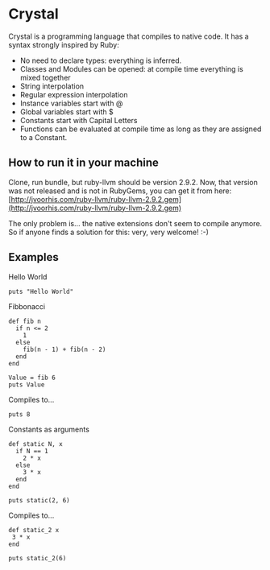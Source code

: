 Crystal
=======

Crystal is a programming language that compiles to native code.
It has a syntax strongly inspired by Ruby:

*   No need to declare types: everything is inferred.
*   Classes and Modules can be opened: at compile time everything is mixed together
*   String interpolation
*   Regular expression interpolation
*   Instance variables start with @
*   Global variables start with $
*   Constants start with Capital Letters
*   Functions can be evaluated at compile time as long as they are assigned to a Constant.

How to run it in your machine
-----------------------------

Clone, run bundle, but ruby-llvm should be version 2.9.2. Now, that
version was not released and is not in RubyGems, you can get it from
here: [http://jvoorhis.com/ruby-llvm/ruby-llvm-2.9.2.gem](http://jvoorhis.com/ruby-llvm/ruby-llvm-2.9.2.gem)

The only problem is... the native extensions don't seem to compile
anymore. So if anyone finds a solution for this: very, very welcome! :-)

Examples
--------

Hello World

    puts "Hello World"

Fibbonacci

    def fib n
      if n <= 2
        1
      else
        fib(n - 1) + fib(n - 2)
      end
    end

    Value = fib 6
    puts Value

Compiles to...

    puts 8

Constants as arguments

    def static N, x
      if N == 1
        2 * x
      else
        3 * x
      end
    end

    puts static(2, 6)

Compiles to...

    def static_2 x
     3 * x
    end

    puts static_2(6)
